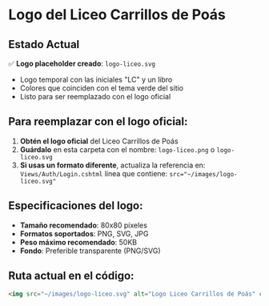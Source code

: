 # Logo del Liceo Carrillos de Poás

## Estado Actual
✅ **Logo placeholder creado**: `logo-liceo.svg`
- Logo temporal con las iniciales "LC" y un libro
- Colores que coinciden con el tema verde del sitio
- Listo para ser reemplazado con el logo oficial

## Para reemplazar con el logo oficial:

1. **Obtén el logo oficial** del Liceo Carrillos de Poás
2. **Guárdalo** en esta carpeta con el nombre: `logo-liceo.png` o `logo-liceo.svg`
3. **Si usas un formato diferente**, actualiza la referencia en:
   `Views/Auth/Login.cshtml` línea que contiene: `src="~/images/logo-liceo.svg"`

## Especificaciones del logo:
- **Tamaño recomendado**: 80x80 píxeles
- **Formatos soportados**: PNG, SVG, JPG
- **Peso máximo recomendado**: 50KB
- **Fondo**: Preferible transparente (PNG/SVG)

## Ruta actual en el código:
```html
<img src="~/images/logo-liceo.svg" alt="Logo Liceo Carrillos de Poás" class="logo" />
```

